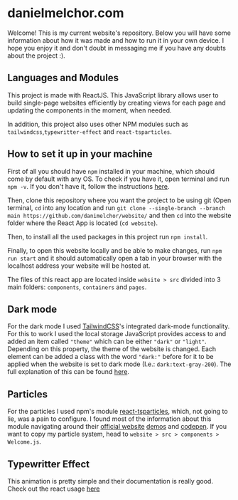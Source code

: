 # danielmelchor.com
Welcome! This is my current website's repository. Below you will have some information about how it was made and how to run it in your own device. I hope you enjoy it and don't doubt in messaging me if you have any doubts about the project :).

## Languages and Modules
This project is made with ReactJS. This JavaScript library allows user to build single-page websites efficiently by creating views for each page and updating the components in the moment, when needed.

In addition, this project also uses other NPM modules such as `tailwindcss`,`typewritter-effect` and `react-tsparticles`.

## How to set it up in your machine
First of all you should have `npm` installed in your machine, which should come by default with any OS. To check if you have it, open terminal and run `npm -v`. If you don't have it, follow the instructions [here](https://www.npmjs.com/get-npm).

Then, clone this repository where you want the project to be using git (Open terminal, `cd` into any location and run `git clone --single-branch --branch main https://github.com/danimelchor/website/` and then `cd` into the website folder where the React App is located (`cd website`).

Then, to install all the used packages in this project run `npm install`.

Finally, to open this website locally and be able to make changes, run `npm run start` and it should automatically open a tab in your browser with the localhost address your website will be hosted at.

The files of this react app are located inside `website > src` divided into 3 main folders: `components`, `containers` and `pages`.

## Dark mode
For the dark mode I used [TailwindCSS](https://tailwindcss.com/)'s integrated dark-mode functionality. For this to work I used the local storage JavaScript provides access to and added an item called `"theme"` which can be either `"dark"` or `"light"`. Depending on this property, the theme of the website is changed. Each element can be added a class with the word `"dark:"` before for it to be applied when the website is set to dark mode (I.e.: `dark:text-gray-200`). The full explanation of this can be found [here](https://tailwindcss.com/docs/dark-mode#toggling-dark-mode-manually).

## Particles
For the particles I used npm's module [react-tsparticles](https://www.npmjs.com/package/react-tsparticles), which, not going to lie, was a pain to configure. I found most of the information about this module navigating around their [official website](https://particles.js.org/) [demos](https://particles.js.org/samples/index.html#chars) and [codepen](https://codepen.io/collection/DPOage). If you want to copy my particle system, head to `website > src > components > Welcome.js`.

## Typewritter Effect
This animation is pretty simple and their documentation is really good. Check out the react usage [here](https://www.npmjs.com/package/typewriter-effect#react)

